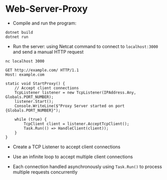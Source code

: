 # Web-Server-Proxy

- Compile and run the program:

```{csharp}
dotnet build
dotnet run
```

- Run the server: using Netcat command to connect to `localhost:3000` and send a manual HTTP request

```
nc localhost 3000

GET http://example.com/ HTTP/1.1
Host: example.com 
```


```{csharp}
static void StartProxy() {
    // Accept client connections
    TcpListener listener = new TcpListener(IPAddress.Any, Globals.PORT_NUMBER);
    listener.Start();
    Console.WriteLine($"Proxy Server started on port {Globals.PORT_NUMBER}");

    while (true) {
        TcpClient client = listener.AcceptTcpClient();
        Task.Run(() => HandleClient(client));
    }
}
```

- Create a TCP Listener to accept client connections

- Use an infinite loop to accept multiple client connections

- Each connection handled asynchronously using `Task.Run()` to process multiple requests concurrently

